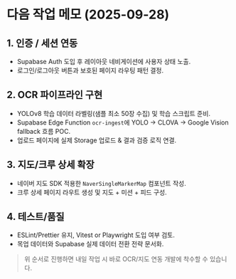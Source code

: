 # 다음 작업 메모 (2025-09-28)

## 1. 인증 / 세션 연동
- Supabase Auth 도입 후 레이아웃 네비게이션에 사용자 상태 노출.
- 로그인/로그아웃 버튼과 보호된 페이지 라우팅 패턴 결정.

## 2. OCR 파이프라인 구현
- YOLOv8 학습 데이터 라벨링(샘플 최소 50장 수집) 및 학습 스크립트 준비.
- Supabase Edge Function `ocr-ingest`에 YOLO → CLOVA → Google Vision fallback 흐름 POC.
- 업로드 페이지에 실제 Storage 업로드 & 결과 검증 로직 연결.

## 3. 지도/크루 상세 확장
- 네이버 지도 SDK 적용한 `NaverSingleMarkerMap` 컴포넌트 작성.
- 크루 상세 페이지 라우트 생성 및 지도 + 미션 + 피드 구성.

## 4. 테스트/품질
- ESLint/Prettier 유지, Vitest or Playwright 도입 여부 검토.
- 목업 데이터와 Supabase 실제 데이터 전환 전략 문서화.

> 위 순서로 진행하면 내일 작업 시 바로 OCR/지도 연동 개발에 착수할 수 있습니다.
